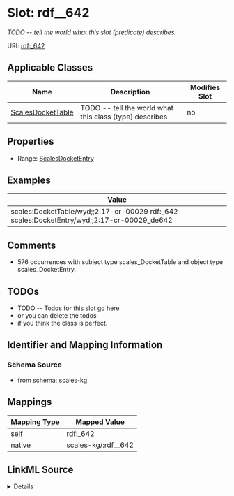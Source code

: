 

# Slot: rdf__642


_TODO -- tell the world what this slot (predicate) describes._





URI: [rdf:_642](http://www.w3.org/1999/02/22-rdf-syntax-ns#_642)



<!-- no inheritance hierarchy -->





## Applicable Classes

| Name | Description | Modifies Slot |
| --- | --- | --- |
| [ScalesDocketTable](../classes/ScalesDocketTable.md) | TODO -- tell the world what this class (type) describes |  no  |







## Properties

* Range: [ScalesDocketEntry](../classes/ScalesDocketEntry.md)






## Examples

| Value |
| --- |
| scales:DocketTable/wyd;;2:17-cr-00029 rdf:_642 scales:DocketEntry/wyd;;2:17-cr-00029_de642 |

## Comments

* 576 occurrences with subject type scales_DocketTable and object type scales_DocketEntry.

## TODOs

* TODO -- Todos for this slot go here
* or you can delete the todos
* if you think the class is perfect.

## Identifier and Mapping Information







### Schema Source


* from schema: scales-kg




## Mappings

| Mapping Type | Mapped Value |
| ---  | ---  |
| self | rdf:_642 |
| native | scales-kg/:rdf__642 |




## LinkML Source

<details>
```yaml
name: rdf__642
description: TODO -- tell the world what this slot (predicate) describes.
todos:
- TODO -- Todos for this slot go here
- or you can delete the todos
- if you think the class is perfect.
comments:
- 576 occurrences with subject type scales_DocketTable and object type scales_DocketEntry.
examples:
- value: scales:DocketTable/wyd;;2:17-cr-00029 rdf:_642 scales:DocketEntry/wyd;;2:17-cr-00029_de642
from_schema: scales-kg
rank: 1000
slot_uri: rdf:_642
alias: rdf__642
domain_of:
- scales_DocketTable
range: scales_DocketEntry

```
</details>